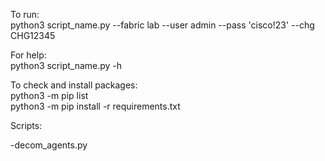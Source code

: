 To run:  
python3 script_name.py --fabric lab --user admin --pass 'cisco!23' --chg CHG12345

For help:  
python3 script_name.py -h

To check and install packages:  
python3 -m pip list  
python3 -m pip install -r requirements.txt  


Scripts:

-decom_agents.py

